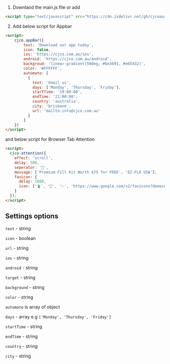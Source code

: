 1. Downlaod the main.js file or add

```html
<script type="text/javascript" src="https://cdn.jsdelivr.net/gh/cjcoaustralia/cjco-appbar@2.0.3/dist/main.js"></script>
```

2. Add below script for Appbar

```html
<script>
    cjco.appBar({
        text: 'Download our app today',
        icon: false,
        ios: 'https://cjco.com.au/ios',
        android: 'https://cjco.com.au/android',
        backgroud: 'linear-gradient(50deg, #be3691, #e65432)',
        color: '#FFFFFF',
        automate: [
          {
            text: 'Email us',
            days: ['Monday', 'Thursday', 'Friday'],
            startTime: '19:00:00',
            endTime: '21:00:00',
            country: 'australia',
            city: 'brisbane',
            url: 'mailto:info@cjco.com.au'
          }
        ]
    })
</script>
```

and below script for Browser Tab Attention

```html
<script>
  cjco.attention({
    effect: 'scroll',
    delay: 500,
    seperator: '🌻',
    message: ['Premium Fill Kit Worth $75 for FREE', 'EZ-FLO USA'],
    favicon: {
      delay: 1800,
      icon: ['🪴', '🔔', '✨', 'https://www.google.com/s2/favicons?domain=ezfloinjection.com&sz=64']
    }
  });
</script>
```

## Settings options

`text` - string

`icon` - boolean

`url` - string

`ios` - string

`android` - string

`target` - string

`background` - string

`color` - string


`automate` is array of object

`days` - array e.g `['Monday', 'Thursday', 'Friday']`

`startTime` - string

`endTime` - string

`country` - string

`city` - string